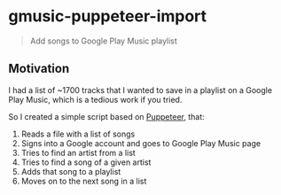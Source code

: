 # gmusic-puppeteer-import
> Add songs to Google Play Music playlist

## Motivation

I had a list of ~1700 tracks that I wanted to save in a playlist on a Google Play Music, which is
a tedious work if you tried.

So I created a simple script based on [Puppeteer](https://github.com/GoogleChrome/puppeteer), that:

1. Reads a file with a list of songs
2. Signs into a Google account and goes to Google Play Music page
3. Tries to find an artist from a list
4. Tries to find a song of a given artist
5. Adds that song to a playlist
6. Moves on to the next song in a list
